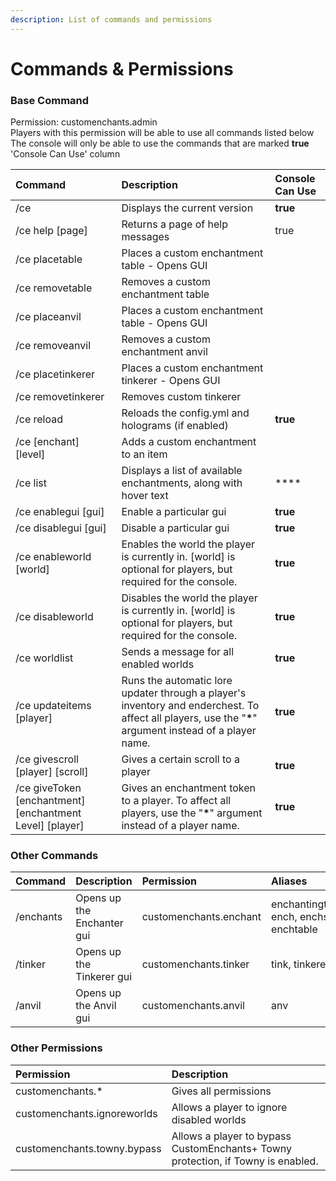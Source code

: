 ```yaml
---
description: List of commands and permissions
---
```


# Commands & Permissions

### Base Command

Permission: customenchants.admin  
Players with this permission will be able to use all commands listed below  
The console will only be able to use  the commands that are marked **true** 'Console Can Use' column

| **Command** | **Description** | Console Can Use |
| :--- | :--- | :--- |
| /ce | Displays the current version | **true** |
| /ce help \[page\] | Returns a page of help messages | true |
| /ce placetable | Places a custom enchantment table - Opens GUI |  |
| /ce removetable | Removes a custom enchantment table |  |
| /ce placeanvil | Places a custom enchantment table - Opens GUI |  |
| /ce removeanvil | Removes a custom enchantment anvil |  |
| /ce placetinkerer | Places a custom enchantment tinkerer - Opens GUI |  |
| /ce removetinkerer | Removes custom tinkerer |  |
| /ce reload | Reloads the config.yml and holograms \(if enabled\) | **true** |
| /ce \[enchant\] \[level\] | Adds a custom enchantment to an item |  |
| /ce list | Displays a list of available enchantments, along with hover text | \*\*\*\* |
| /ce enablegui \[gui\] | Enable a particular gui | **true** |
| /ce disablegui \[gui\] | Disable a particular gui | **true** |
| /ce enableworld \[world\] | Enables the world the player is currently in. \[world\] is optional for players, but required for the console. | **true** |
| /ce disableworld | Disables the world the player is currently in. \[world\] is optional for players, but required for the console. | **true** |
| /ce worldlist | Sends a message for all enabled worlds | **true** |
| /ce updateitems \[player\] | Runs the automatic lore updater through a player's inventory and enderchest. To affect all players, use the "**\***" argument instead of a player name. | **true** |
| /ce givescroll \[player\] \[scroll\] | Gives a certain scroll to a player | **true** |
| /ce giveToken \[enchantment\] \[enchantment Level\] \[player\] | Gives an enchantment token to a player. To affect all players, use the "**\***" argument instead of a player name. | **true** |

### Other Commands

| Command | Description | Permission | Aliases |
| :--- | :--- | :--- | :--- |
| /enchants | Opens up the Enchanter gui | customenchants.enchant | enchantingtable, ench, enchs, enchtable |
| /tinker | Opens up the Tinkerer gui | customenchants.tinker | tink, tinkerer |
| /anvil | Opens up the Anvil gui | customenchants.anvil | anv |

### Other Permissions

| Permission | Description |
| :--- | :--- |
| customenchants.\* | Gives all permissions |
| customenchants.ignoreworlds | Allows a player to ignore disabled worlds |
| customenchants.towny.bypass | Allows a player to bypass CustomEnchants+ Towny protection, if Towny is enabled. |

